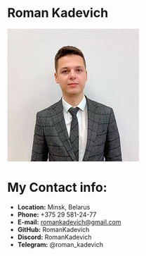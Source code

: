 # Roman Kadevich
![my photo](my_photo.jpg)

# My Contact info:

* **Location:** Minsk, Belarus
* **Phone:** +375 29 581-24-77
* **E-mail:** romankadevich@gmail.com
* **GitHub:** RomanKadevich
* **Discord:** RomanKadevich
* **Telegram:** @roman_kadevich